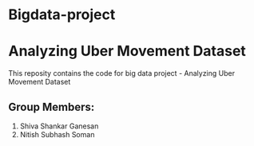 # Bigdata-project

# Analyzing Uber Movement Dataset
This reposity contains the code for big data project - Analyzing Uber Movement Dataset

## Group Members:
1. Shiva Shankar Ganesan
2. Nitish Subhash Soman 
